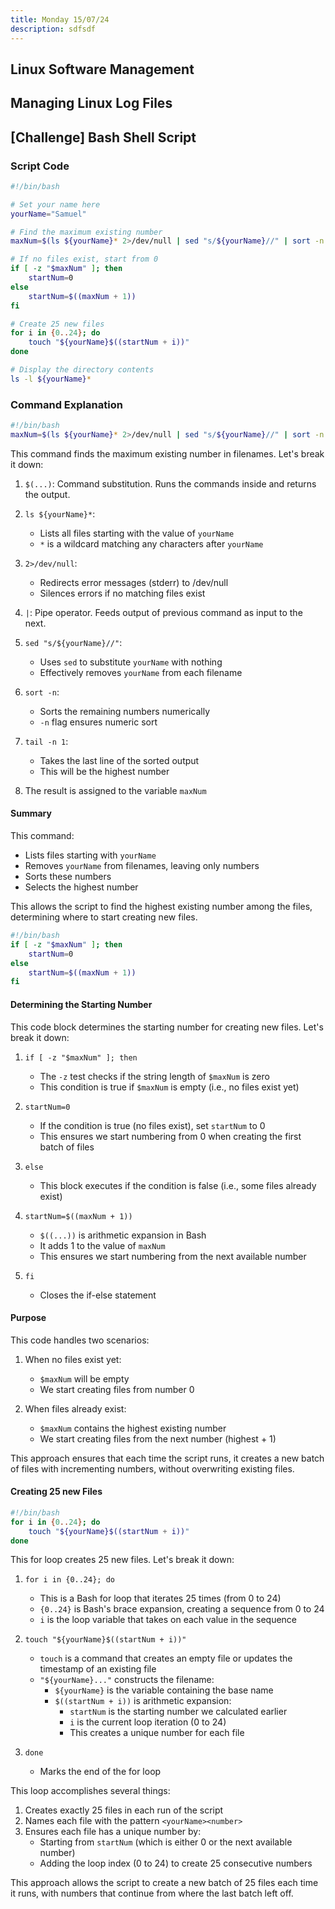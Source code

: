 ```yaml
---
title: Monday 15/07/24
description: sdfsdf
---
```


## Linux Software Management

## Managing Linux Log Files

## [Challenge] Bash Shell Script

### Script Code

```bash
#!/bin/bash

# Set your name here
yourName="Samuel"

# Find the maximum existing number
maxNum=$(ls ${yourName}* 2>/dev/null | sed "s/${yourName}//" | sort -n | tail -n 1)

# If no files exist, start from 0
if [ -z "$maxNum" ]; then
    startNum=0
else
    startNum=$((maxNum + 1))
fi

# Create 25 new files
for i in {0..24}; do
    touch "${yourName}$((startNum + i))"
done

# Display the directory contents
ls -l ${yourName}*
```

### Command Explanation

```bash
#!/bin/bash
maxNum=$(ls ${yourName}* 2>/dev/null | sed "s/${yourName}//" | sort -n | tail -n 1)
```

This command finds the maximum existing number in filenames. Let's break it down:

1. `$(...)`: Command substitution. Runs the commands inside and returns the output.

2. `ls ${yourName}*`:
   * Lists all files starting with the value of `yourName`
   * `*` is a wildcard matching any characters after `yourName`

3. `2>/dev/null`:
   * Redirects error messages (stderr) to /dev/null
   * Silences errors if no matching files exist

4. `|`: Pipe operator. Feeds output of previous command as input to the next.

5. `sed "s/${yourName}//"`:
   * Uses `sed` to substitute `yourName` with nothing
   * Effectively removes `yourName` from each filename

6. `sort -n`:
   * Sorts the remaining numbers numerically
   * `-n` flag ensures numeric sort

7. `tail -n 1`:
   * Takes the last line of the sorted output
   * This will be the highest number

8. The result is assigned to the variable `maxNum`

#### Summary

This command:

* Lists files starting with `yourName`
* Removes `yourName` from filenames, leaving only numbers
* Sorts these numbers
* Selects the highest number

This allows the script to find the highest existing number among the files, determining where to start creating new files.

```bash
#!/bin/bash
if [ -z "$maxNum" ]; then
    startNum=0
else
    startNum=$((maxNum + 1))
fi
```

#### Determining the Starting Number

This code block determines the starting number for creating new files. Let's break it down:

1. `if [ -z "$maxNum" ]; then`
   * The `-z` test checks if the string length of `$maxNum` is zero
   * This condition is true if `$maxNum` is empty (i.e., no files exist yet)

2. `startNum=0`
   * If the condition is true (no files exist), set `startNum` to 0
   * This ensures we start numbering from 0 when creating the first batch of files

3. `else`
   * This block executes if the condition is false (i.e., some files already exist)

4. `startNum=$((maxNum + 1))`
   * `$((...))` is arithmetic expansion in Bash
   * It adds 1 to the value of `maxNum`
   * This ensures we start numbering from the next available number

5. `fi`
   * Closes the if-else statement

#### Purpose

This code handles two scenarios:

1. When no files exist yet:
   * `$maxNum` will be empty
   * We start creating files from number 0

2. When files already exist:
   * `$maxNum` contains the highest existing number
   * We start creating files from the next number (highest + 1)

This approach ensures that each time the script runs, it creates a new batch of files with incrementing numbers, without overwriting existing files.

#### Creating 25 new Files

```bash
#!/bin/bash
for i in {0..24}; do
    touch "${yourName}$((startNum + i))"
done
```

This for loop creates 25 new files. Let's break it down:

1. `for i in {0..24}; do`
   * This is a Bash for loop that iterates 25 times (from 0 to 24)
   * `{0..24}` is Bash's brace expansion, creating a sequence from 0 to 24
   * `i` is the loop variable that takes on each value in the sequence

2. `touch "${yourName}$((startNum + i))"`
   * `touch` is a command that creates an empty file or updates the timestamp of an existing file
   * `"${yourName}..."` constructs the filename:
     * `${yourName}` is the variable containing the base name
     * `$((startNum + i))` is arithmetic expansion:
       * `startNum` is the starting number we calculated earlier
       * `i` is the current loop iteration (0 to 24)
       * This creates a unique number for each file

3. `done`
   * Marks the end of the for loop

This loop accomplishes several things:

1. Creates exactly 25 files in each run of the script
2. Names each file with the pattern `<yourName><number>`
3. Ensures each file has a unique number by:
   * Starting from `startNum` (which is either 0 or the next available number)
   * Adding the loop index (0 to 24) to create 25 consecutive numbers

This approach allows the script to create a new batch of 25 files each time it runs, with numbers that continue from where the last batch left off.
